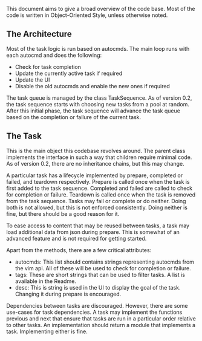 This document aims to give a broad overview of the code base. 
Most of the code is written in Object-Oriented Style, unless otherwise noted.

## The Architecture
Most of the task logic is run based on autocmds. The main loop runs with each autocmd and does the 
following:
- Check for task completion
- Update the currently active task if required
- Update the UI
- Disable the old autocmds and enable the new ones if required 

The task queue is managed by the class TaskSequence. As of version 0.2, the task sequence 
starts with choosing new tasks from a pool at random. After this initial phase, the task sequence 
will advance the task queue based on the completion or failure of the current task.


## The Task
This is the main object this codebase revolves around. The parent class implements the interface in such 
a way that children require minimal code. As of version 0.2, there are no inheritance chains, but this may 
change. 

A particular task has a lifecycle implemented by prepare, completed or failed, and teardown respectively.
Prepare is called once when the task is first added to the task sequence. Completed and failed are called to check for 
completion or failure. 
Teardown is called once when the task is removed from the task sequence.
Tasks may fail or complete or do neither. Doing both is not allowed, but this is not enforced consistently.
Doing neither is fine, but there should be a good reason for it.

To ease access to content that may be reused between tasks, a task may load additional data from json during
prepare. This is somewhat of an advanced feature and is not required for getting started.

Apart from the methods, there are a few critical attributes: 
- autocmds: This list should contains strings representing autocmds from the vim api. All of these will be used to check for completion or failure.
- tags: These are short strings that can be used to filter tasks. A list is available in the Readme.
- desc: This is string is used in the UI to display the goal of the task. Changing it during prepare is encouraged.

Dependencies between tasks are discouraged. However, there are some use-cases for task dependencies.
A task may implement the functions previous and next that ensure that tasks are run in a particular order relative to other tasks.
An implementation should return a module that implements a task. Implementing either is fine. 
